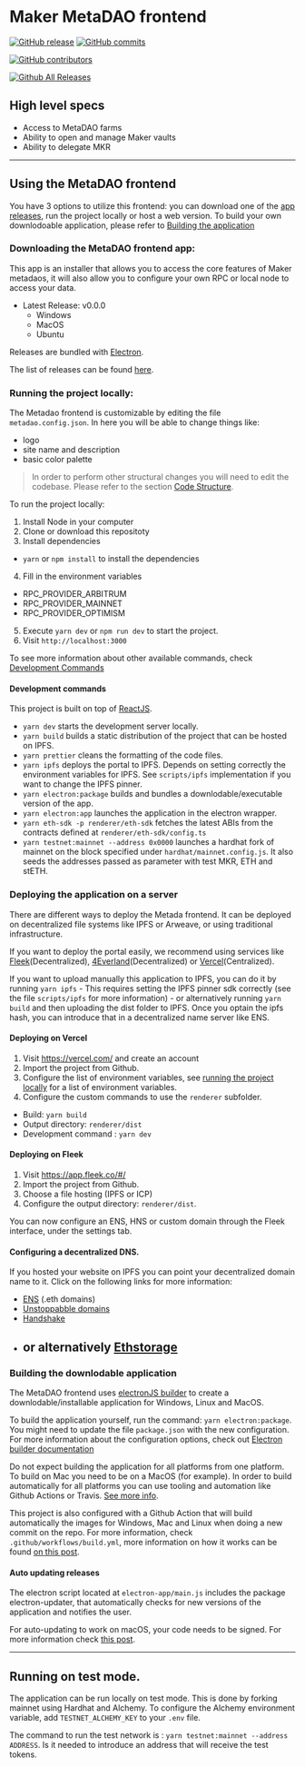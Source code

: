 # Maker MetaDAO frontend

[![GitHub release](https://img.shields.io/github/release/makerdao-dux/metadao-frontend.svg)](https://GitHub.com/makerdao-dux/metadao-frontend/releases/)
[![GitHub commits](https://img.shields.io/github/commits-since/makerdao-dux/metadao-frontend/latest.svg)](https://GitHub.com/makerdao-dux/metadao-frontend/commit/)

[![GitHub contributors](https://img.shields.io/github/contributors/makerdao-dux/metadao-frontend.svg?style=flat)](https://github.com/makerdao-dux/metadao-frontend/graphs/contributors)

[![Github All Releases](https://img.shields.io/github/downloads/makerdao-dux/metadao-frontend/total.svg)](https://GitHub.com/makerdao-dux/metadao-frontend/releases/)

## High level specs

- Access to MetaDAO farms
- Ability to open and manage Maker vaults
- Ability to delegate MKR

---

## Using the MetaDAO frontend

You have 3 options to utilize this frontend: you can download one of the [app releases](https://github.com/makerdao-dux/metadao-frontend/releases), run the project locally or host a web version.
To build your own downlodoable application, please refer to [Building the application](#building)

### Downloading the MetaDAO frontend app:

This app is an installer that allows you to access the core features of Maker metadaos, it will also allow you to configure your own RPC or local node to access your data.

- Latest Release: v0.0.0
  - Windows
  - MacOS
  - Ubuntu

Releases are bundled with [Electron](https://www.electronjs.org/).

The list of releases can be found [here](https://github.com/makerdao-dux/metadao-frontend/releases).

### Running the project locally:

The Metadao frontend is customizable by editing the file `metadao.config.json`. In here you will be able to change things like:

- logo
- site name and description
- basic color palette

> In order to perform other structural changes you will need to edit the codebase. Please refer to the section [Code Structure](#code-structure).

To run the project locally:

1. Install Node in your computer
2. Clone or download this repositoty
3. Install dependencies

- `yarn` or `npm install` to install the dependencies

4. Fill in the environment variables

- RPC_PROVIDER_ARBITRUM
- RPC_PROVIDER_MAINNET
- RPC_PROVIDER_OPTIMISM

5. Execute `yarn dev` or `npm run dev` to start the project.
6. Visit `http://localhost:3000`

To see more information about other available commands, check [Development Commands](#development-commands)

#### Development commands

This project is built on top of [ReactJS](https://reactjs.org/).

- `yarn dev` starts the development server locally.
- `yarn build` builds a static distribution of the project that can be hosted on IPFS.
- `yarn prettier` cleans the formatting of the code files.
- `yarn ipfs` deploys the portal to IPFS. Depends on setting correctly the environment variables for IPFS. See `scripts/ipfs` implementation if you want to change the IPFS pinner.
- `yarn electron:package` builds and bundles a downlodable/executable version of the app.
- `yarn electron:app` launches the application in the electron wrapper.
- `yarn eth-sdk -p renderer/eth-sdk` fetches the latest ABIs from the contracts defined at `renderer/eth-sdk/config.ts`
- `yarn testnet:mainnet --address 0x0000` launches a hardhat fork of mainnet on the block specified under `hardhat/mainnet.config.js`. It also seeds the addresses passed as parameter with test MKR, ETH and stETH. 

### Deploying the application on a server

There are different ways to deploy the Metada frontend. It can be deployed on decentralized file systems like IPFS or Arweave, or using traditional infrastructure.

If you want to deploy the portal easily, we recommend using services like [Fleek](https://fleek.co/)(Decentralized), [4Everland](https://www.4everland.org/)(Decentralized) or [Vercel](https://vercel.org)(Centralized).

If you want to upload manually this application to IPFS, you can do it by running `yarn ipfs` - This requires setting the IPFS pinner sdk correctly (see the file `scripts/ipfs` for more information) - or alternatively running `yarn build` and then uploading the dist folder to IPFS.
Once you optain the ipfs hash, you can introduce that in a decentralized name server like ENS.

#### Deploying on Vercel

1. Visit https://vercel.com/ and create an account
2. Import the project from Github.
3. Configure the list of environment variables, see [running the project locally](#running-the-project-locally) for a list of environment variables.
4. Configure the custom commands to use the `renderer` subfolder.

- Build: `yarn build`
- Output directory: `renderer/dist`
- Development command : `yarn dev`

#### Deploying on Fleek

1. Visit https://app.fleek.co/#/
2. Import the project from Github.
3. Choose a file hosting (IPFS or ICP)
4. Configure the output directory: `renderer/dist`.

You can now configure an ENS, HNS or custom domain through the Fleek interface, under the settings tab.

#### Configuring a decentralized DNS.

If you hosted your website on IPFS you can point your decentralized domain name to it. Click on the following links for more information:

- [ENS](https://docs.ipfs.tech/how-to/websites-on-ipfs/link-a-domain/) (.eth domains)
- [Unstoppabble domains](https://docs.unstoppabledomains.com/d-websites/connect-ipfs/)
- [Handshake](https://docs.ipfs.tech/how-to/websites-on-ipfs/link-a-domain/#handshake)
- ## or alternatively [Ethstorage](https://www.youtube.com/watch?v=rRI-3RV_JHw)

### Building the downlodable application

The MetaDAO frontend uses [electronJS builder](https://www.electron.build/) to create a downlodable/installable application for Windows, Linux and MacOS.

To build the application yourself, run the command: `yarn electron:package`. You might need to update the file `package.json` with the new configuration. For more information about the configuration options, check out [Electron builder documentation](https://www.electron.build/configuration/configuration)

Do not expect building the application for all platforms from one platform. To build on Mac you need to be on a MacOS (for example). In order to build automatically for all platforms you can use tooling and automation like Github Actions or Travis. [See more info](https://www.electron.build/multi-platform-build.html).

This project is also configured with a Github Action that will build automatically the images for Windows, Mac and Linux when doing a new commit on the repo. For more information, check `.github/workflows/build.yml`, more information on how it works can be found [on this post](https://samuelmeuli.com/blog/2019-11-17-automating-the-release-of-electron-apps/).

#### Auto updating releases

The electron script located at `electron-app/main.js` includes the package electron-updater, that automatically checks for new versions of the application and notifies the user.

For auto-updating to work on macOS, your code needs to be signed. For more information check [this post](https://samuelmeuli.com/blog/2019-04-07-packaging-and-publishing-an-electron-app/).

---


## Running on test mode.

The application can be run locally on test mode. This is done by forking mainnet using Hardhat and Alchemy. 
To configure the Alchemy environment variable, add `TESTNET_ALCHEMY_KEY` to your `.env` file. 

The command to run the test network is : `yarn testnet:mainnet --address ADDRESS`. Is it needed to introduce an address that will receive the test tokens.